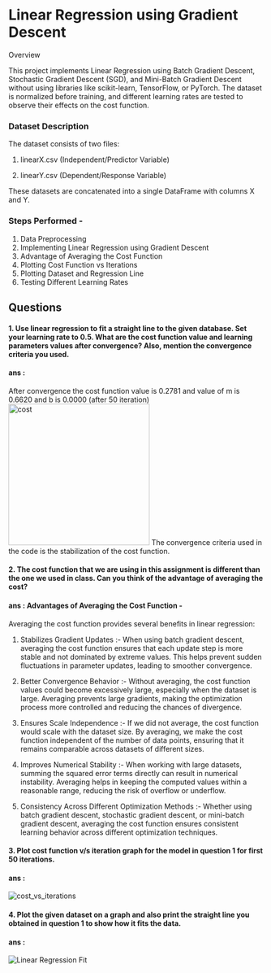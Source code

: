 # Linear Regression using Gradient Descent

Overview

This project implements Linear Regression using Batch Gradient Descent, Stochastic Gradient Descent (SGD), and Mini-Batch Gradient Descent without using libraries like scikit-learn, TensorFlow, or PyTorch. The dataset is normalized before training, and different learning rates are tested to observe their effects on the cost function.

### Dataset Description

The dataset consists of two files:

1. linearX.csv (Independent/Predictor Variable)

2. linearY.csv (Dependent/Response Variable)

These datasets are concatenated into a single DataFrame with columns X and Y.

### Steps Performed -
1. Data Preprocessing
2. Implementing Linear Regression using Gradient Descent
3. Advantage of Averaging the Cost Function
4. Plotting Cost Function vs Iterations
5. Plotting Dataset and Regression Line
6. Testing Different Learning Rates

## Questions

#### 1. Use linear regression to fit a straight line to the given database. Set your learning rate to 0.5. What are the cost function value and learning parameters values after convergence? Also, mention the convergence criteria you used.
#### ans : 
After convergence the cost function value is 0.2781 and value of m is 0.6620 and b is 0.0000 (after 50 iteration)
<img width="278" alt="cost" src="https://github.com/user-attachments/assets/ded174f8-5459-48ed-bcc3-c15f3867c64f" />
The convergence criteria used in the code is the stabilization of the cost function.

#### 2. The cost function that we are using in this assignment is different than the one we used in class. Can you think of the advantage of averaging the cost?
#### ans : Advantages of Averaging the Cost Function -
Averaging the cost function provides several benefits in linear regression:

1. Stabilizes Gradient Updates :-
     When using batch gradient descent, averaging the cost function ensures that each update step is more stable and not dominated by extreme values. This helps prevent 
     sudden fluctuations in parameter updates, leading to smoother convergence.

2. Better Convergence Behavior :-
     Without averaging, the cost function values could become excessively large, especially when the dataset is large. Averaging prevents large gradients, making the 
     optimization process more controlled and reducing the chances of divergence.

3. Ensures Scale Independence :-
     If we did not average, the cost function would scale with the dataset size. By averaging, we make the cost function independent of the number of data points, ensuring 
     that it remains comparable across datasets of different sizes.

4. Improves Numerical Stability :-
     When working with large datasets, summing the squared error terms directly can result in numerical instability. Averaging helps in keeping the computed values within a 
     reasonable range, reducing the risk of overflow or underflow.

5. Consistency Across Different Optimization Methods :-
     Whether using batch gradient descent, stochastic gradient descent, or mini-batch gradient descent, averaging the cost function ensures consistent learning behavior 
     across different optimization techniques.

#### 3. Plot cost function v/s iteration graph for the model in question 1 for first 50 iterations.
#### ans : 
![cost_vs_iterations](https://github.com/user-attachments/assets/fbb78a09-0248-4ca2-bd86-49bf75be5990)


#### 4. Plot the given dataset on a graph and also print the straight line you obtained in question 1 to show how it fits the data.
#### ans : 
![Linear Regression Fit](https://github.com/user-attachments/assets/aaf48fba-396c-48b7-900c-22f645cea2af)


